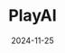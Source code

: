 ---  
layout: startup_page  
title: "PlayAI"  
id: "play.ai"  
permalink: "/playaiplay.ai11252024/"  
website: "https://play.ai/"  
funding_round: "Seed"  
funding_amount: "$21M"  
investors: "Kindred Ventures, 500 Global, Race Capital, Y Combinator, Soma Capital, Pioneer Fund, TRAC"  
about: "PlayAI is a voice AI platform that empowers businesses to create human-quality speech experiences. They offer generative AI voice models and a voice agent platform, enabling developers to build powerful voice applications without needing to construct their own models. PlayAI's technology focuses on natural-sounding speech with accurate prosody, intonation, and emotion, utilizing custom large language models trained on a vast dataset of diverse human speech."  
markets: "AI, Voice Technology"  
hq: "Palo Alto, California, United States"  
founded_year: "2019"  
linkedin: "https://www.linkedin.com/company/play-ai"  
twitter: "https://twitter.com/playAInetwork"  
instagram: ""  
facebook: ""  
crunchbase: "https://www.crunchbase.com/organization/play-ai"  
pitchbook: "https://pitchbook.com/profiles/company/600266-62"  

date_display: "25-Nov-2024"  
date: "2024-11-25"

# SEO Optimization  
meta_title: "PlayAI - Seed Funding ($21M)"  
meta_description: "PlayAI, PlayAI is a voice AI platform that empowers businesses to create human-quality speech experiences. They offer generative AI voice models and a voice a..."  
meta_keywords: "PlayAI, AI, Voice Technology, Seed funding"  
canonical_url: "https://startup.projectstartups.com/playaiplay.ai11252024/"  
---